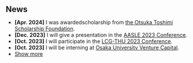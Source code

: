 <h1 id="news"></h1>

<h2 style="margin: 60px 0px 10px;">News</h2>

<ul>
<li><strong>[Apr. 2024]</strong> I was awardedscholarship from <a href="http://www.otsukafoundation.org/english/index.html">the Otsuka Toshimi Scholarship Foundation</a>.</li>
<li><strong>[Dec. 2023]</strong> I will give a presentation in the <a href="https://www.aasle.org/taipei-conference-info">AASLE 2023 Conference</a>.</li>
<li><strong>[Oct. 2023]</strong> I will participate in the <a href="https://lcg.tsinghua.edu.cn/rcpy/nltsjh.htm">LCG-THU 2023 Conference</a>.</li>
<li><strong>[Oct. 2023]</strong> I will be interning at <a href="https://www.ouvc.co.jp/en/">Osaka University Venture Capital</a>.</li>
  
<li> <a href="javascript:toggle_vis('newsmore')">Show more</a> </li>
<div id="newsmore" style="display:none"> 

<li><strong>[Aug. 2023]</strong> I established my own personal <a href="https://fqfff.github.io">homepage</a>.</li>
<li><strong>[Aug. 2023]</strong> I participated in the Summer School in Economics at <a href="https://english.ucas.ac.cn">UCAS</a>.</li>
<li><strong>[Apr. 2023]</strong> I completed in the Data Scientist Educational Program at <a href="https://d-step.yokohama">YCU D-step</a>.</li>
  <li><strong>[Aug. 2022]</strong> I was awarded a 1.5 million yen scholarship from <a href="http://www.otsukafoundation.org/english/index.html">the Otsuka Toshimi Scholarship Foundation</a>.</li>
</div>

</ul>

